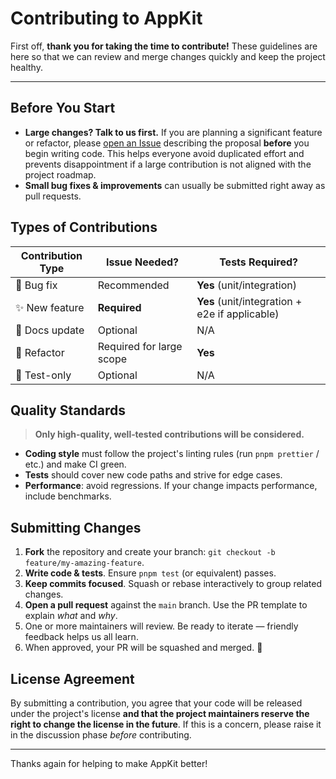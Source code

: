 # Contributing to AppKit

First off, **thank you for taking the time to contribute!** These guidelines are here so that we can review and merge changes quickly and keep the project healthy.

---

## Before You Start

- **Large changes? Talk to us first.** If you are planning a significant feature or refactor, please [open an Issue](https://github.com/zhouLion/appkit/issues) describing the proposal **before** you begin writing code. This helps everyone avoid duplicated effort and prevents disappointment if a large contribution is not aligned with the project roadmap.
- **Small bug fixes & improvements** can usually be submitted right away as pull requests.

## Types of Contributions

| Contribution Type | Issue Needed?            | Tests Required?                                |
| ----------------- | ------------------------ | ---------------------------------------------- |
| 🐛 Bug fix        | Recommended              | **Yes** (unit/integration)                     |
| ✨ New feature    | **Required**             | **Yes** (unit/integration + e2e if applicable) |
| 📝 Docs update    | Optional                 | N/A                                            |
| 🧹 Refactor       | Required for large scope | **Yes**                                        |
| 🧪 Test-only      | Optional                 | N/A                                            |

## Quality Standards

> **Only high‑quality, well‑tested contributions will be considered.**

- **Coding style** must follow the project's linting rules (run `pnpm prettier` / etc.) and make CI green.
- **Tests** should cover new code paths and strive for edge cases.
- **Performance**: avoid regressions. If your change impacts performance, include benchmarks.

## Submitting Changes

1. **Fork** the repository and create your branch: `git checkout -b feature/my-amazing-feature`.
2. **Write code & tests**. Ensure `pnpm test` (or equivalent) passes.
3. **Keep commits focused**. Squash or rebase interactively to group related changes.
4. **Open a pull request** against the `main` branch. Use the PR template to explain _what_ and _why_.
5. One or more maintainers will review. Be ready to iterate — friendly feedback helps us all learn.
6. When approved, your PR will be squashed and merged. 🎉

## License Agreement

By submitting a contribution, you agree that your code will be released under the project's license **and that the project maintainers reserve the right to change the license in the future**. If this is a concern, please raise it in the discussion phase _before_ contributing.

---

Thanks again for helping to make AppKit better!
